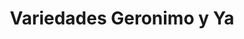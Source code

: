 ---
title: "Variedades Geronimo y Ya"
url: /socorro/variedades-geronimo-y-ya/
shop: tienda rural
---